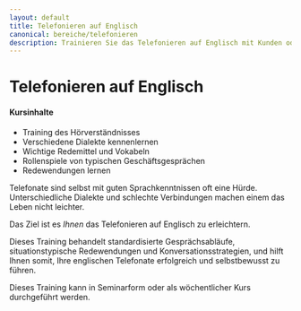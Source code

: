 ```yaml
---
layout: default
title: Telefonieren auf Englisch
canonical: bereiche/telefonieren
description: Trainieren Sie das Telefonieren auf Englisch mit Kunden oder Geschäftspartnern.
---
```

# Telefonieren auf Englisch

#### Kursinhalte

*   Training des Hörverständnisses
*   Verschiedene Dialekte kennenlernen
*   Wichtige Redemittel und Vokabeln
*   Rollenspiele von typischen Geschäftsgesprächen
*   Redewendungen lernen

Telefonate sind selbst mit guten Sprachkenntnissen oft eine Hürde. Unterschiedliche Dialekte und schlechte Verbindungen machen einem das Leben nicht leichter.

Das Ziel ist es *Ihnen* das Telefonieren auf Englisch zu erleichtern.

Dieses Training behandelt standardisierte Gesprächsabläufe, situationstypische Redewendungen und Konversationsstrategien, und hilft Ihnen somit, Ihre englischen Telefonate erfolgreich und selbstbewusst zu führen.

Dieses Training kann in Seminarform oder als wöchentlicher Kurs durchgeführt werden.
